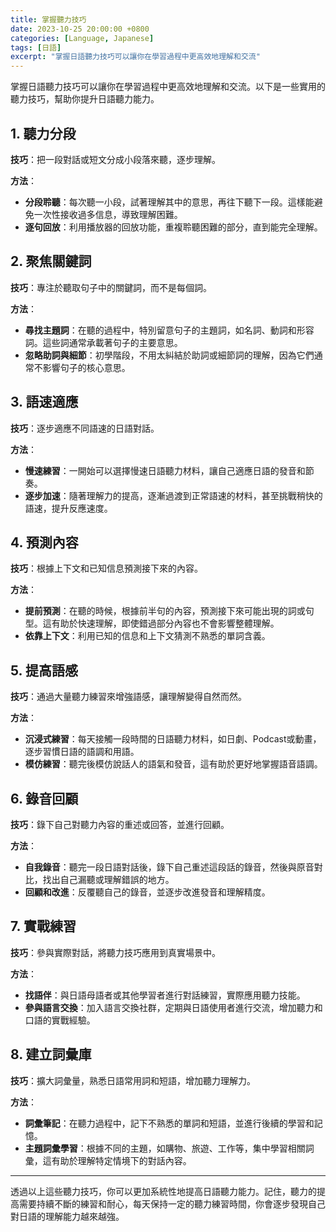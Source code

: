 ```yaml
---
title: 掌握聽力技巧
date: 2023-10-25 20:00:00 +0800
categories: [Language, Japanese]
tags: [日語] 
excerpt: "掌握日語聽力技巧可以讓你在學習過程中更高效地理解和交流"
---
```


掌握日語聽力技巧可以讓你在學習過程中更高效地理解和交流。以下是一些實用的聽力技巧，幫助你提升日語聽力能力。

## **1. 聽力分段**

**技巧**：把一段對話或短文分成小段落來聽，逐步理解。

**方法**：
- **分段聆聽**：每次聽一小段，試著理解其中的意思，再往下聽下一段。這樣能避免一次性接收過多信息，導致理解困難。
- **逐句回放**：利用播放器的回放功能，重複聆聽困難的部分，直到能完全理解。

## **2. 聚焦關鍵詞**

**技巧**：專注於聽取句子中的關鍵詞，而不是每個詞。

**方法**：
- **尋找主題詞**：在聽的過程中，特別留意句子的主題詞，如名詞、動詞和形容詞。這些詞通常承載著句子的主要意思。
- **忽略助詞與細節**：初學階段，不用太糾結於助詞或細節詞的理解，因為它們通常不影響句子的核心意思。

## **3. 語速適應**

**技巧**：逐步適應不同語速的日語對話。

**方法**：
- **慢速練習**：一開始可以選擇慢速日語聽力材料，讓自己適應日語的發音和節奏。
- **逐步加速**：隨著理解力的提高，逐漸過渡到正常語速的材料，甚至挑戰稍快的語速，提升反應速度。

## **4. 預測內容**

**技巧**：根據上下文和已知信息預測接下來的內容。

**方法**：
- **提前預測**：在聽的時候，根據前半句的內容，預測接下來可能出現的詞或句型。這有助於快速理解，即使錯過部分內容也不會影響整體理解。
- **依靠上下文**：利用已知的信息和上下文猜測不熟悉的單詞含義。

## **5. 提高語感**

**技巧**：通過大量聽力練習來增強語感，讓理解變得自然而然。

**方法**：
- **沉浸式練習**：每天接觸一段時間的日語聽力材料，如日劇、Podcast或動畫，逐步習慣日語的語調和用語。
- **模仿練習**：聽完後模仿說話人的語氣和發音，這有助於更好地掌握語音語調。

## **6. 錄音回顧**

**技巧**：錄下自己對聽力內容的重述或回答，並進行回顧。

**方法**：
- **自我錄音**：聽完一段日語對話後，錄下自己重述這段話的錄音，然後與原音對比，找出自己漏聽或理解錯誤的地方。
- **回顧和改進**：反覆聽自己的錄音，並逐步改進發音和理解精度。

## **7. 實戰練習**

**技巧**：參與實際對話，將聽力技巧應用到真實場景中。

**方法**：
- **找語伴**：與日語母語者或其他學習者進行對話練習，實際應用聽力技能。
- **參與語言交換**：加入語言交換社群，定期與日語使用者進行交流，增加聽力和口語的實戰經驗。

## **8. 建立詞彙庫**

**技巧**：擴大詞彙量，熟悉日語常用詞和短語，增加聽力理解力。

**方法**：
- **詞彙筆記**：在聽力過程中，記下不熟悉的單詞和短語，並進行後續的學習和記憶。
- **主題詞彙學習**：根據不同的主題，如購物、旅遊、工作等，集中學習相關詞彙，這有助於理解特定情境下的對話內容。

---

透過以上這些聽力技巧，你可以更加系統性地提高日語聽力能力。記住，聽力的提高需要持續不斷的練習和耐心，每天保持一定的聽力練習時間，你會逐步發現自己對日語的理解能力越來越強。
